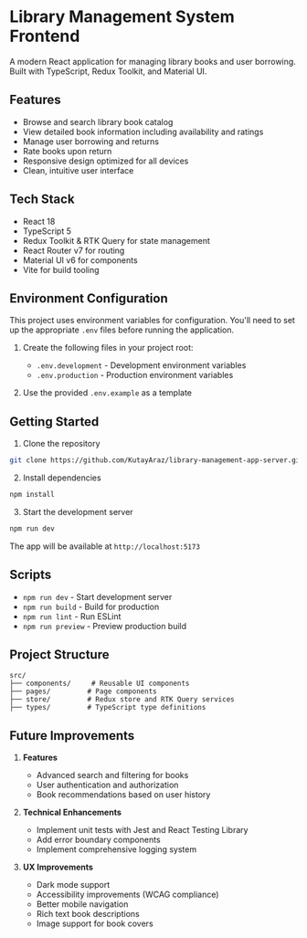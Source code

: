 # Library Management System Frontend

A modern React application for managing library books and user borrowing. Built with TypeScript, Redux Toolkit, and Material UI.

## Features

- Browse and search library book catalog
- View detailed book information including availability and ratings
- Manage user borrowing and returns
- Rate books upon return
- Responsive design optimized for all devices
- Clean, intuitive user interface

## Tech Stack

- React 18
- TypeScript 5
- Redux Toolkit & RTK Query for state management
- React Router v7 for routing
- Material UI v6 for components
- Vite for build tooling

## Environment Configuration

This project uses environment variables for configuration. You'll need to set up the appropriate `.env` files before running the application.

1. Create the following files in your project root:

   - `.env.development` - Development environment variables
   - `.env.production` - Production environment variables

2. Use the provided `.env.example` as a template

## Getting Started

1. Clone the repository

```bash
git clone https://github.com/KutayAraz/library-management-app-server.git
```

2. Install dependencies

```bash
npm install
```

3. Start the development server

```bash
npm run dev
```

The app will be available at `http://localhost:5173`

## Scripts

- `npm run dev` - Start development server
- `npm run build` - Build for production
- `npm run lint` - Run ESLint
- `npm run preview` - Preview production build

## Project Structure

```
src/
├── components/     # Reusable UI components
├── pages/         # Page components
├── store/         # Redux store and RTK Query services
├── types/         # TypeScript type definitions
```

## Future Improvements

1. **Features**

   - Advanced search and filtering for books
   - User authentication and authorization
   - Book recommendations based on user history

2. **Technical Enhancements**

   - Implement unit tests with Jest and React Testing Library
   - Add error boundary components
   - Implement comprehensive logging system

3. **UX Improvements**

   - Dark mode support
   - Accessibility improvements (WCAG compliance)
   - Better mobile navigation
   - Rich text book descriptions
   - Image support for book covers
